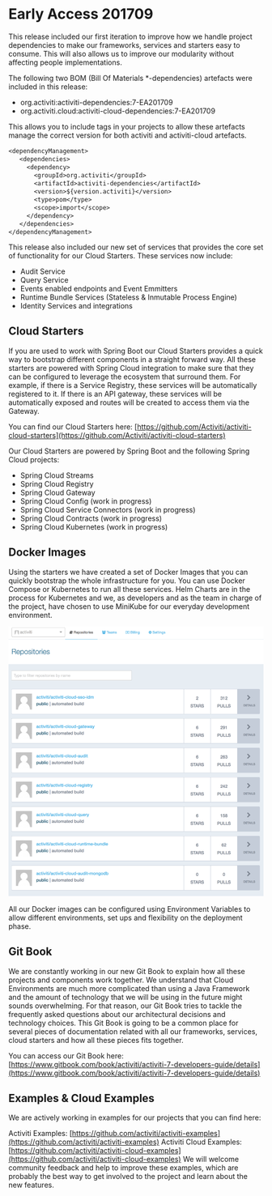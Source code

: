 # Early Access 201709

This release included our first iteration to improve how we handle project dependencies to make our frameworks, services and starters easy to consume. This will also allows us to improve our modularity without affecting people implementations.

The following two BOM \(Bill Of Materials \*-dependencies\) artefacts were included in this release:

* org.activiti:activiti-dependencies:7-EA201709
* org.activiti.cloud:activiti-cloud-dependencies:7-EA201709

This allows you to include  tags in your projects to allow these artefacts manage the correct version for both activiti and activiti-cloud artefacts.

```text
<dependencyManagement>
   <dependencies>
     <dependency>
       <groupId>org.activiti</groupId>
       <artifactId>activiti-dependencies</artifactId>
       <version>${version.activiti}</version>
       <type>pom</type>
       <scope>import</scope>
     </dependency>
   </dependencies>
</dependencyManagement>
```

This release also included our new set of services that provides the core set of functionality for our Cloud Starters. These services now include:

* Audit Service
* Query Service
* Events enabled endpoints and Event Emmitters
* Runtime Bundle Services \(Stateless & Inmutable Process Engine\)
* Identity Services and integrations

## Cloud Starters

If you are used to work with Spring Boot our Cloud Starters provides a quick way to bootstrap different components in a straight forward way. All these starters are powered with Spring Cloud integration to make sure that they can be configured to leverage the ecosystem that surround them. For example, if there is a Service Registry, these services will be automatically registered to it. If there is an API gateway, these services will be automatically exposed and routes will be created to access them via the Gateway.

You can find our Cloud Starters here: [https://github.com/Activiti/activiti-cloud-starters](https://github.com/Activiti/activiti-cloud-starters)

Our Cloud Starters are powered by Spring Boot and the following Spring Cloud projects:

* Spring Cloud Streams
* Spring Cloud Registry
* Spring Cloud Gateway
* Spring Cloud Config \(work in progress\)
* Spring Cloud Service Connectors \(work in progress\)
* Spring Cloud Contracts \(work in progress\)
* Spring Cloud Kubernetes \(work in progress\)

## Docker Images

Using the starters we have created a set of Docker Images that you can quickly bootstrap the whole infrastructure for you. You can use Docker Compose or Kubernetes to run all these services. Helm Charts are in the process for Kubernetes and we, as developers and as the team in charge of the project, have chosen to use MiniKube for our everyday development environment.

![](../.gitbook/assets/docker-images.png)

All our Docker images can be configured using Environment Variables to allow different environments, set ups and flexibility on the deployment phase.

## Git Book

We are constantly working in our new Git Book to explain how all these projects and components work together. We understand that Cloud Environments are much more complicated than using a Java Framework and the amount of technology that we will be using in the future might sounds overwhelming. For that reason, our Git Book tries to tackle the frequently asked questions about our architectural decisions and technology choices. This Git Book is going to be a common place for several pieces of documentation related with all our frameworks, services, cloud starters and how all these pieces fits together.

You can access our Git Book here: [https://www.gitbook.com/book/activiti/activiti-7-developers-guide/details](https://www.gitbook.com/book/activiti/activiti-7-developers-guide/details)

## Examples & Cloud Examples

We are actively working in examples for our projects that you can find here:

Activiti Examples: [https://github.com/activiti/activiti-examples](https://github.com/activiti/activiti-examples) Activiti Cloud Examples: [https://github.com/activiti/activiti-cloud-examples](https://github.com/activiti/activiti-cloud-examples) We will welcome community feedback and help to improve these examples, which are probably the best way to get involved to the project and learn about the new features.

